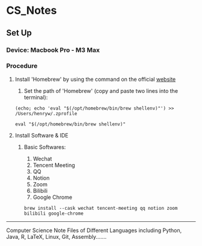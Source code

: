 # CS_Notes

## Set Up
### Device: Macbook Pro - M3 Max
### Procedure
1. Install 'Homebrew' by using the command on the official [website](https://brew.sh)
    1. Set the path of 'Homebrew' (copy and paste two lines into the terminal):
    
    `(echo; echo 'eval "$(/opt/homebrew/bin/brew shellenv)"') >> /Users/henryw/.zprofile`

    `eval "$(/opt/homebrew/bin/brew shellenv)"`

2. Install Software & IDE
    1. Basic Softwares:
        1. Wechat
        2. Tencent Meeting
        3. QQ
        4. Notion
        5. Zoom
        6. Bilibili
        7. Google Chrome
      
        `brew install --cask wechat tencent-meeting qq notion zoom bilibili google-chrome`

---


Computer Science Note Files of Different Languages including Python, Java, R, LaTeX, Linux, Git, Assembly.......


